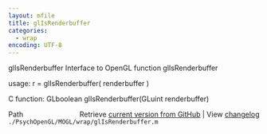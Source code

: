 ```yaml
---
layout: mfile
title: glIsRenderbuffer
categories:
  - wrap
encoding: UTF-8
---
```


glIsRenderbuffer  Interface to OpenGL function glIsRenderbuffer

usage:  r = glIsRenderbuffer( renderbuffer )

C function:  GLboolean glIsRenderbuffer(GLuint renderbuffer)


<div class="code_header" style="text-align:right;">
  <span style="float:left;">Path&nbsp;&nbsp;</span> <span class="counter">Retrieve <a href=
  "https://raw.github.com/Psychtoolbox-3/Psychtoolbox-3/beta/./PsychOpenGL/MOGL/wrap/glIsRenderbuffer.m">current version from GitHub</a> | View <a href=
  "https://github.com/Psychtoolbox-3/Psychtoolbox-3/commits/beta/./PsychOpenGL/MOGL/wrap/glIsRenderbuffer.m">changelog</a></span>
</div>
<div class="code">
  <code>./PsychOpenGL/MOGL/wrap/glIsRenderbuffer.m</code>
</div>
